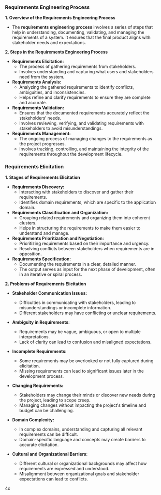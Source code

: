 ### Requirements Engineering Process

**1. Overview of the Requirements Engineering Process**

- The **requirements engineering process** involves a series of steps that help in understanding, documenting, validating, and managing the requirements of a system. It ensures that the final product aligns with stakeholder needs and expectations.

**2. Steps in the Requirements Engineering Process**

- **Requirements Elicitation:**
    - The process of gathering requirements from stakeholders.
    - Involves understanding and capturing what users and stakeholders need from the system.
- **Requirements Analysis:**
    - Analyzing the gathered requirements to identify conflicts, ambiguities, and inconsistencies.
    - Helps refine and clarify requirements to ensure they are complete and accurate.
- **Requirements Validation:**
    - Ensures that the documented requirements accurately reflect the stakeholders' needs.
    - Involves reviewing, verifying, and validating requirements with stakeholders to avoid misunderstandings.
- **Requirements Management:**
    - The ongoing process of managing changes to the requirements as the project progresses.
    - Involves tracking, controlling, and maintaining the integrity of the requirements throughout the development lifecycle.

### Requirements Elicitation

**1. Stages of Requirements Elicitation**

- **Requirements Discovery:**
    - Interacting with stakeholders to discover and gather their requirements.
    - Identifies domain requirements, which are specific to the application domain.
- **Requirements Classification and Organization:**
    - Grouping related requirements and organizing them into coherent clusters.
    - Helps in structuring the requirements to make them easier to understand and manage.
- **Requirements Prioritization and Negotiation:**
    - Prioritizing requirements based on their importance and urgency.
    - Resolving conflicts between stakeholders when requirements are in opposition.
- **Requirements Specification:**
    - Documenting the requirements in a clear, detailed manner.
    - The output serves as input for the next phase of development, often in an iterative or spiral process.

**2. Problems of Requirements Elicitation**

- **Stakeholder Communication Issues:**
    
    - Difficulties in communicating with stakeholders, leading to misunderstandings or incomplete information.
    - Different stakeholders may have conflicting or unclear requirements.
- **Ambiguity in Requirements:**
    
    - Requirements may be vague, ambiguous, or open to multiple interpretations.
    - Lack of clarity can lead to confusion and misaligned expectations.
- **Incomplete Requirements:**
    
    - Some requirements may be overlooked or not fully captured during elicitation.
    - Missing requirements can lead to significant issues later in the development process.
- **Changing Requirements:**
    
    - Stakeholders may change their minds or discover new needs during the project, leading to scope creep.
    - Managing changes without impacting the project's timeline and budget can be challenging.
- **Domain Complexity:**
    
    - In complex domains, understanding and capturing all relevant requirements can be difficult.
    - Domain-specific language and concepts may create barriers to accurate elicitation.
- **Cultural and Organizational Barriers:**
    
    - Different cultural or organizational backgrounds may affect how requirements are expressed and understood.
    - Misalignment between organizational goals and stakeholder expectations can lead to conflicts.

4o